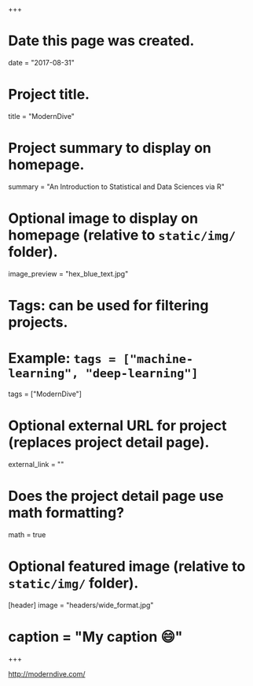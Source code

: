+++
# Date this page was created.
date = "2017-08-31"

# Project title.
title = "ModernDive"

# Project summary to display on homepage.
summary = "An Introduction to Statistical and Data Sciences via R"

# Optional image to display on homepage (relative to `static/img/` folder).
image_preview = "hex_blue_text.jpg"

# Tags: can be used for filtering projects.
# Example: `tags = ["machine-learning", "deep-learning"]`
tags = ["ModernDive"]

# Optional external URL for project (replaces project detail page).
external_link = ""

# Does the project detail page use math formatting?
math = true

# Optional featured image (relative to `static/img/` folder).
[header]
image = "headers/wide_format.jpg"
# caption = "My caption :smile:"

+++

<http://moderndive.com/>